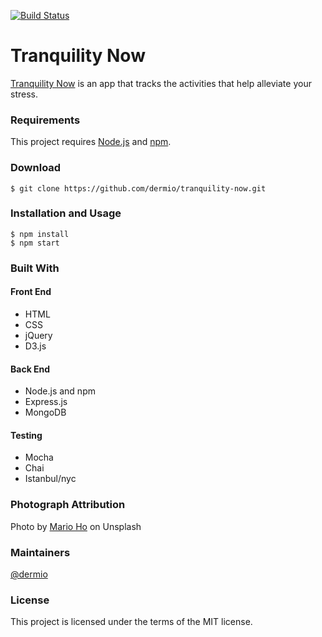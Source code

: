 [![Build Status](https://travis-ci.org/dermio/tranquility-now.svg?branch=master)](https://travis-ci.org/dermio/tranquility-now)
# Tranquility Now
[Tranquility Now](https://tranquility-now.herokuapp.com/) is an app that tracks the activities that help alleviate your stress.


### Requirements
This project requires [Node.js](https://nodejs.org/en/) and [npm](https://www.npmjs.com/).
### Download
```
$ git clone https://github.com/dermio/tranquility-now.git
```
### Installation and Usage
```
$ npm install
$ npm start
```

### Built With
#### Front End
* HTML
* CSS
* jQuery
* D3.js

#### Back End
* Node.js and npm
* Express.js
* MongoDB

#### Testing
* Mocha
* Chai
* Istanbul/nyc

### Photograph Attribution
Photo by [Mario Ho](https://unsplash.com/@homarioo) on Unsplash

### Maintainers
[@dermio](https://github.com/dermio)

### License
This project is licensed under the terms of the MIT license.
